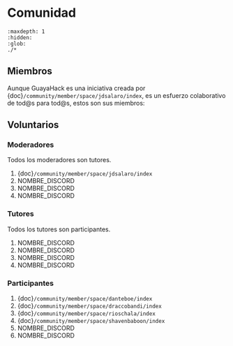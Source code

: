 
# Comunidad

```{toctree}
:maxdepth: 1
:hidden:
:glob:
./*
```


## Miembros

Aunque GuayaHack es una iniciativa creada por {doc}`/community/member/space/jdsalaro/index`, es un esfuerzo colaborativo de tod@s para tod@s, estos son sus miembros:

## Voluntarios

### Moderadores

Todos los moderadores son tutores.

1. {doc}`/community/member/space/jdsalaro/index`
1. NOMBRE_DISCORD
1. NOMBRE_DISCORD
1. NOMBRE_DISCORD

### Tutores

Todos los tutores son participantes.

1. NOMBRE_DISCORD
1. NOMBRE_DISCORD
1. NOMBRE_DISCORD
1. NOMBRE_DISCORD

### Participantes

1. {doc}`/community/member/space/danteboe/index`
1. {doc}`/community/member/space/draccobandi/index` 
1. {doc}`/community/member/space/rioschala/index`
1. {doc}`/community/member/space/shavenbaboon/index`
1. NOMBRE_DISCORD
1. NOMBRE_DISCORD
